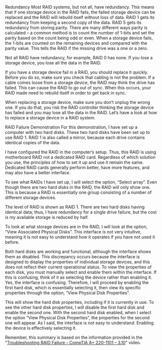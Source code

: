 Redundancy
Most RAID systems, but not all, have redundancy. This means that if one storage device in the RAID fails, the failed storage device can be replaced and the RAID will rebuild itself without loss of data. RAID 1 gets its redundancy from keeping a second copy of the data. RAID 5 gets its redundancy from storing parity. There are many different ways parity is calculated – a common method is to count the number of 1-bits and set the parity based on the count being odd or even. When a storage device fails, the 1-bits are counted on the remaining devices and compared with the parity value. This tells the RAID if the missing drive was a one or a zero.

Not all RAID have redundancy, for example, RAID 0 has none. If you lose a storage device, you lose all the data in the RAID.

If you have a storage device fail in a RAID, you should replace it quickly. Before you do so, make sure you check that cabling is not the problem. If a cable comes loose from a storage device, the RAID may think the drive has failed. This can cause the RAID to go out of sync. When this occurs, your RAID made need to rebuild itself in order to get back in sync.

When replacing a storage device, make sure you don’t unplug the wrong one. If you do that, you risk the RAID controller thinking the storage device has failed and you may lose all the data in the RAID. Let’s have a look at how to replace a storage device in a RAID system.

RAID Failure Demonstration
For this demonstration, I have set up a computer with two hard disks. These two hard disks have been set up to use RAID 1. RAID 1 is also called a mirror, because each drive contains identical copies of the data.

I have configured the RAID in the computer’s setup. Thus, this RAID is using motherboard RAID not a dedicated RAID card. Regardless of which solution you use, the principles of how to set it up and use it remain the same. Dedicated RAID cards generally perform better, have more features, and may also have a better interface.

To see what RAIDs I have set up, I will select the option, “Select array”. Even though there are two hard disks in the RAID, the RAID will only show one. This is because a RAID is essentially one group consisting of a number of different storage devices.

The level of RAID is shown as RAID 1. There are two hard disks having identical data; thus, I have redundancy for a single drive failure, but the cost is my available storage is reduced by half.

To look at what storage devices are in the RAID, I will look at the option, “View Associated Physical Disks”. This interface is not very intuitive, meaning it is not easy to understand how it operates if you have not used it before.

Both hard disks are working and functional, although the interface shows them as disabled. This discrepancy occurs because the interface is designed to display the properties of individual storage devices, and this does not reflect their current operational status. To view the properties of each disk, you must manually select and enable them within the interface. If this is confusing, think of it as selecting the device rather than enabling it. Yes, the interface is confusing. Therefore, I will proceed by enabling the first hard disk, which is essentially selecting it, then view its specific properties through the option, “View Physical Disk Properties”.

This will show the hard disk properties, including if it is currently in use. To see the other hard disk properties, I will disable the first hard disk and enable the second one. With the second hard disk enabled, when I select the option “View Physical Disk Properties”, the properties for the second one will appear. As I said, the interface is not easy to understand. Enabling the device is effectively selecting it.

Remember, this summary is based on the information provided in the "[Troubleshooting RAID Failure - CompTIA A+ 220-1101 – 3.10](https://www.youtube.com/watch?v=Ujo-_tx6pHg&list=PL1l78n6W8zyrFmq3X1ICQYk_unsavtbzi&index=35)" video.